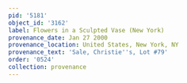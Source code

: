 ```yaml
---
pid: '5181'
object_id: '3162'
label: Flowers in a Sculpted Vase (New York)
provenance_date: Jan 27 2000
provenance_location: United States, New York, NY
provenance_text: 'Sale, Christie''s, Lot #79'
order: '0524'
collection: provenance
---
```

